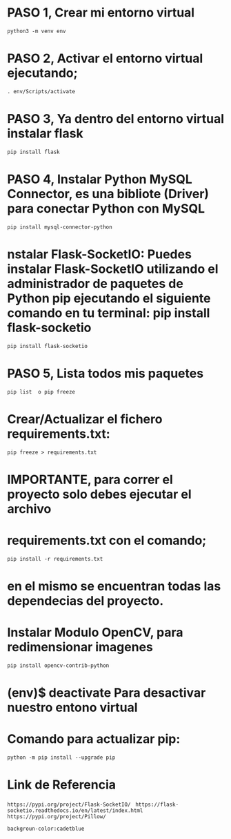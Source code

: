 # PASO 1, Crear mi entorno virtual
```python3 -m venv env ```

# PASO 2, Activar el entorno virtual ejecutando;
``` . env/Scripts/activate ```
 
# PASO 3, Ya dentro del entorno virtual instalar flask
``` pip install flask ```

# PASO 4, Instalar Python MySQL Connector, es una bibliote (Driver) para conectar Python con MySQL
``` pip install mysql-connector-python ```

# nstalar Flask-SocketIO: Puedes instalar Flask-SocketIO utilizando el administrador de paquetes de Python pip ejecutando el siguiente comando en tu terminal: pip install flask-socketio
``` pip install flask-socketio ```
# PASO 5, Lista todos mis paquetes
``` pip list  o pip freeze ```

# Crear/Actualizar el fichero requirements.txt:
``` pip freeze > requirements.txt ```

# IMPORTANTE, para correr el proyecto solo debes ejecutar el archivo
# requirements.txt con el comando;
``` pip install -r requirements.txt ```
# en el mismo se encuentran todas las dependecias del proyecto.

# Instalar Modulo OpenCV, para redimensionar imagenes
``` pip install opencv-contrib-python ```
# (env)$ deactivate   Para desactivar nuestro entono virtual
 
# Comando para actualizar pip:
``` python -m pip install --upgrade pip ```
# Link de Referencia 
``` https://pypi.org/project/Flask-SocketIO/ ```
``` https://flask-socketio.readthedocs.io/en/latest/index.html```
``` https://pypi.org/project/Pillow/  ```

``` backgroun-color:cadetblue ```